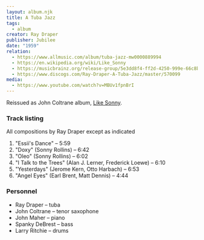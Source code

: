 ```yaml
---
layout: album.njk
title: A Tuba Jazz
tags:
  - album
creator: Ray Draper
publisher: Jubilee
date: "1959"
relation:
  - https://www.allmusic.com/album/tuba-jazz-mw0000889994
  - https://en.wikipedia.org/wiki/Like_Sonny
  - https://musicbrainz.org/release-group/5e3dd8f4-ff2d-4250-999e-66c8bcff201b
  - https://www.discogs.com/Ray-Draper-A-Tuba-Jazz/master/570099
media:
  - https://www.youtube.com/watch?v=MBUv1fpnBrI
---
```

Reissued as John Coltrane album, [Like Sonny](https://en.wikipedia.org/wiki/Like_Sonny "Like Sonny").

### Track listing

All compositions by Ray Draper except as indicated

1. "Essii's Dance" – 5:59
2. "Doxy" (Sonny Rollins) – 6:42
3. "Oleo" (Sonny Rollins) – 6:02
4. "I Talk to the Trees" (Alan J. Lerner, Frederick Loewe) – 6:10
5. "Yesterdays" (Jerome Kern, Otto Harbach) – 6:53
6. "Angel Eyes" (Earl Brent, Matt Dennis) – 4:44

### Personnel

* Ray Draper – tuba
* John Coltrane – tenor saxophone
* John Maher – piano
* Spanky DeBrest – bass
* Larry Ritchie – drums